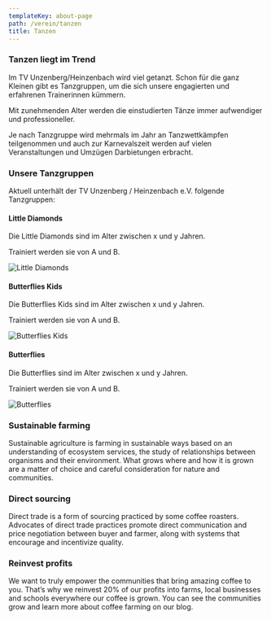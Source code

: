 ```yaml
---
templateKey: about-page
path: /verein/tanzen
title: Tanzen
---
```

### Tanzen liegt im Trend

Im TV Unzenberg/Heinzenbach wird viel getanzt. Schon für die ganz Kleinen gibt es Tanzgruppen, um die sich unsere engagierten und erfahrenen Trainerinnen kümmern.

Mit zunehmenden Alter werden die einstudierten Tänze immer aufwendiger und professioneller.

Je nach Tanzgruppe wird mehrmals im Jahr an Tanzwettkämpfen teilgenommen und auch zur Karnevalszeit werden auf vielen Veranstaltungen und Umzügen Darbietungen erbracht.

### Unsere Tanzgruppen

Aktuell unterhält der TV Unzenberg / Heinzenbach e.V. folgende Tanzgruppen:

#### Little Diamonds

Die Little Diamonds sind im Alter zwischen x und y Jahren.

Trainiert werden sie von A und B.

![Little Diamonds](/img/little-diamonds-2020.jpg)

#### Butterflies Kids

Die Butterflies Kids sind im Alter zwischen x und y Jahren.

Trainiert werden sie von A und B.

![Butterflies Kids](/img/butterflies-kids-uzb-01.jpg)



#### Butterflies

Die Butterflies sind im Alter zwischen x und y Jahren.

Trainiert werden sie von A und B.

![Butterflies](/img/butterfly-kinderfastnacht-2017-02.jpg)





### Sustainable farming

Sustainable agriculture is farming in sustainable ways based on an understanding of ecosystem services, the study of relationships between organisms and their environment. What grows where and how it is grown are a matter of choice and careful consideration for nature and communities.

### Direct sourcing

Direct trade is a form of sourcing practiced by some coffee roasters. Advocates of direct trade practices promote direct communication and price negotiation between buyer and farmer, along with systems that encourage and incentivize quality.

### Reinvest profits

We want to truly empower the communities that bring amazing coffee to you. That’s why we reinvest 20% of our profits into farms, local businesses and schools everywhere our coffee is grown. You can see the communities grow and learn more about coffee farming on our blog.